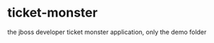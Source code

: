 ticket-monster
==============

the jboss developer ticket monster application, only the demo folder
